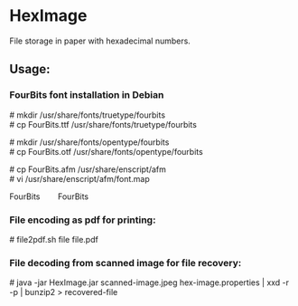 # HexImage
File storage in paper with hexadecimal numbers.

## Usage:

### FourBits font installation in Debian

\# mkdir /usr/share/fonts/truetype/fourbits\
\# cp FourBits.ttf /usr/share/fonts/truetype/fourbits

\# mkdir /usr/share/fonts/opentype/fourbits\
\# cp FourBits.otf /usr/share/fonts/opentype/fourbits

\# cp FourBits.afm /usr/share/enscript/afm\
\# vi /usr/share/enscript/afm/font.map

FourBits&nbsp;&nbsp;&nbsp;&nbsp;&nbsp;&nbsp;&nbsp;&nbsp;FourBits

### File encoding as pdf for printing:

\# file2pdf.sh file file.pdf

### File decoding from scanned image for file recovery:

\# java -jar HexImage.jar scanned-image.jpeg hex-image.properties | xxd -r -p | bunzip2 > recovered-file